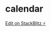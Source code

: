 # calendar

[Edit on StackBlitz ⚡️](https://stackblitz.com/edit/react-firebase-scheduler-sample-pmtysy)
